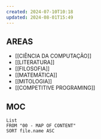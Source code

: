 ```yaml
---
created: 2024-07-10T10:18
updated: 2024-08-01T15:49
---
```

## AREAS
- [[CIÊNCIA DA COMPUTAÇÃO]]
- [[LITERATURA]]
- [[FILOSOFIA]]
- [[MATEMÁTICA]]
- [[MITOLOGIA]]
- [[COMPETITIVE PROGRAMING]]

## MOC
```dataview
List
FROM "00 - MAP OF CONTENT"
SORT file.name ASC
```

